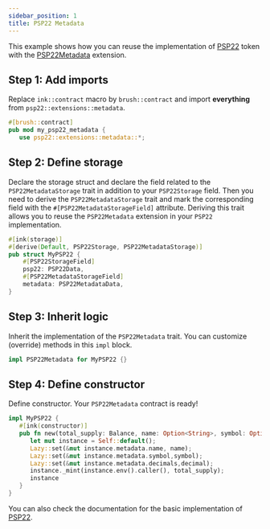```yaml
---
sidebar_position: 1
title: PSP22 Metadata
---
```


This example shows how you can reuse the implementation of [PSP22](https://github.com/Supercolony-net/openbrush-contracts/tree/main/contracts/token/psp22) token with the [PSP22Metadata](https://github.com/Supercolony-net/openbrush-contracts/tree/main/contracts/token/psp22/extensions/Metadata.rs) extension.

## Step 1: Add imports

Replace `ink::contract` macro by `brush::contract` and import **everything** from `psp22::extensions::metadata`.

```rust
#[brush::contract]
pub mod my_psp22_metadata {
   use psp22::extensions::metadata::*;
```

## Step 2: Define storage

Declare the storage struct and declare the field related to the `PSP22MetadataStorage` trait in addition to your `PSP22Storage` field. Then you need to derive the `PSP22MetadataStorage` trait and mark the corresponding field with the `#[PSP22MetadataStorageField]` attribute. Deriving this trait allows you to reuse the `PSP22Metadata` extension in your `PSP22` implementation.

```rust
#[ink(storage)]
#[derive(Default, PSP22Storage, PSP22MetadataStorage)]
pub struct MyPSP22 {
    #[PSP22StorageField]
    psp22: PSP22Data,
    #[PSP22MetadataStorageField]
    metadata: PSP22MetadataData,
}
```

## Step 3: Inherit logic

Inherit the implementation of the `PSP22Metadata` trait. You can customize (override) methods in this `impl` block.

```rust
impl PSP22Metadata for MyPSP22 {}
```

## Step 4: Define constructor

Define constructor. Your `PSP22Metadata` contract is ready!

```rust
impl MyPSP22 {
   #[ink(constructor)]
   pub fn new(total_supply: Balance, name: Option<String>, symbol: Option<String>, decimal: u8) -> Self {
      let mut instance = Self::default();
      Lazy::set(&mut instance.metadata.name, name);
      Lazy::set(&mut instance.metadata.symbol,symbol);
      Lazy::set(&mut instance.metadata.decimals,decimal);
      instance._mint(instance.env().caller(), total_supply);
      instance
   }
}
```

You can also check the documentation for the basic implementation of [PSP22](/smart-contracts/PSP22/psp22).
